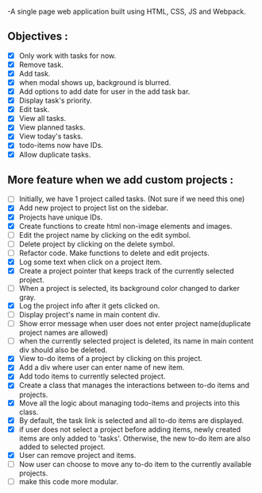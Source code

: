 -A single page web application built using HTML, CSS, JS and Webpack.

## Objectives :
- [x] Only work with tasks for now.
- [x] Remove task.
- [x] Add task.
- [x] when modal shows up, background is blurred.
- [x] Add options to add date for user in the add task bar.
- [x] Display task's priority.
- [x] Edit task.
- [x] View all tasks.
- [x] View planned tasks.
- [x] View today's tasks.
- [x] todo-items now have IDs.
- [x] Allow duplicate tasks.

## More feature when we add custom projects :
- [ ] Initially, we have 1 project called tasks. (Not sure if we need this one)
- [x] Add new project to project list on the sidebar.
- [x] Projects have unique IDs.
- [x] Create functions to create html non-image elements and images.
- [ ] Edit the project name by clicking on the edit symbol.
- [ ] Delete project by clicking on the delete symbol.
- [ ] Refactor code. Make functions to delete and edit projects.
- [x] Log some text when click on a project item.
- [x] Create a project pointer that keeps track of the currently selected project.
- [ ] When a project is selected, its background color changed to darker gray.
- [x] Log the project info after it gets clicked on.
- [ ] Display project's name in main content div.
- [ ] Show error message when user does not enter project name(duplicate project names are allowed)
- [ ] when the currently selected project is deleted, its name in main content div should also be deleted.
- [x] View to-do items of a project by clicking on this project.
- [x] Add a div where user can enter name of new item.
- [x] Add todo items to currently selected project.
- [x] Create a class that manages the interactions between to-do items and projects.
- [x] Move all the logic about managing todo-items and projects into this class.
- [x] By default, the task link is selected and all to-do items are displayed.
- [x] if user does not select a project before adding items, newly created items are only added to 'tasks'. Otherwise, the new to-do item are also added to selected project.
- [x] User can remove project and items.
- [ ] Now user can choose to move any to-do item to the currently available projects.
- [ ] make this code more modular.